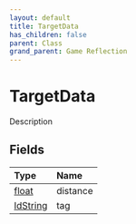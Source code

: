 ```yaml
---
layout: default
title: TargetData
has_children: false
parent: Class
grand_parent: Game Reflection
---
```

# TargetData
Description 

## Fields
| Type | Name |
|:-------------|:--------------|
| [float](/game-reflection/components/float.md) | distance |
| [IdString](/game-reflection/components/id_string.md) | tag |
